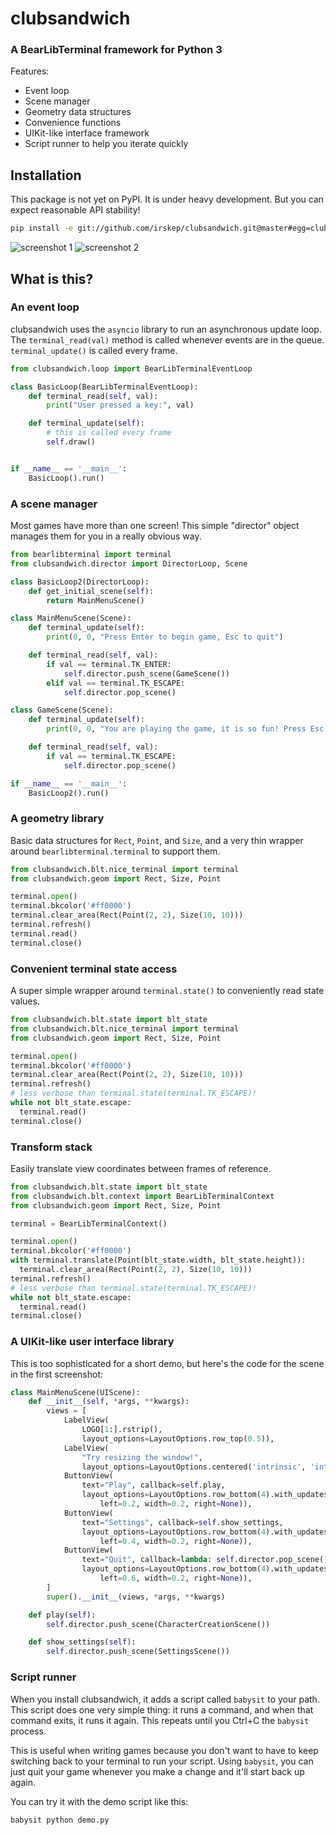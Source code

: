 # clubsandwich
### A BearLibTerminal framework for Python 3

Features:

* Event loop
* Scene manager
* Geometry data structures
* Convenience functions
* UIKit-like interface framework
* Script runner to help you iterate quickly

## Installation

This package is not yet on PyPI. It is under heavy development. But you can
expect reasonable API stability!

```sh
pip install -e git://github.com/irskep/clubsandwich.git@master#egg=clubsandwich
```

![screenshot 1](readme_images/screenshot1.png)
![screenshot 2](readme_images/screenshot2.png)

## What is this?

### An event loop

clubsandwich uses the `asyncio` library to run an asynchronous update loop.
The `terminal_read(val)` method is called whenever events are in the queue.
`terminal_update()` is called every frame.

```py
from clubsandwich.loop import BearLibTerminalEventLoop

class BasicLoop(BearLibTerminalEventLoop):
    def terminal_read(self, val):
        print("User pressed a key:", val)

    def terminal_update(self):
        # this is called every frame
        self.draw()


if __name__ == '__main__':
    BasicLoop().run()
```

### A scene manager

Most games have more than one screen! This simple "director" object manages
them for you in a really obvious way.

```py
from bearlibterminal import terminal
from clubsandwich.director import DirectorLoop, Scene

class BasicLoop2(DirectorLoop):
    def get_initial_scene(self):
        return MainMenuScene()

class MainMenuScene(Scene):
    def terminal_update(self):
        print(0, 0, "Press Enter to begin game, Esc to quit")

    def terminal_read(self, val):
        if val == terminal.TK_ENTER:
            self.director.push_scene(GameScene())
        elif val == terminal.TK_ESCAPE:
            self.director.pop_scene()

class GameScene(Scene):
    def terminal_update(self):
        print(0, 0, "You are playing the game, it is so fun! Press Esc to stop.")

    def terminal_read(self, val):
        if val == terminal.TK_ESCAPE:
            self.director.pop_scene()

if __name__ == '__main__':
    BasicLoop2().run()
```

### A geometry library

Basic data structures for `Rect`, `Point`, and `Size`, and a very thin wrapper
around `bearlibterminal.terminal` to support them.

```py
from clubsandwich.blt.nice_terminal import terminal
from clubsandwich.geom import Rect, Size, Point

terminal.open()
terminal.bkcolor('#ff0000')
terminal.clear_area(Rect(Point(2, 2), Size(10, 10)))
terminal.refresh()
terminal.read()
terminal.close()
```

### Convenient terminal state access

A super simple wrapper around `terminal.state()` to conveniently read state
values.

```py
from clubsandwich.blt.state import blt_state
from clubsandwich.blt.nice_terminal import terminal
from clubsandwich.geom import Rect, Size, Point

terminal.open()
terminal.bkcolor('#ff0000')
terminal.clear_area(Rect(Point(2, 2), Size(10, 10)))
terminal.refresh()
# less verbose than terminal.state(terminal.TK_ESCAPE)!
while not blt_state.escape:
  terminal.read()
terminal.close()
```

### Transform stack

Easily translate view coordinates between frames of reference.

```py
from clubsandwich.blt.state import blt_state
from clubsandwich.blt.context import BearLibTerminalContext
from clubsandwich.geom import Rect, Size, Point

terminal = BearLibTerminalContext()

terminal.open()
terminal.bkcolor('#ff0000')
with terminal.translate(Point(blt_state.width, blt_state.height)):
  terminal.clear_area(Rect(Point(2, 2), Size(10, 10)))
terminal.refresh()
# less verbose than terminal.state(terminal.TK_ESCAPE)!
while not blt_state.escape:
  terminal.read()
terminal.close()
```

### A UIKit-like user interface library

This is too sophisticated for a short demo, but here's the code for the scene
in the first screenshot:

```py
class MainMenuScene(UIScene):
    def __init__(self, *args, **kwargs):
        views = [
            LabelView(
                LOGO[1:].rstrip(),
                layout_options=LayoutOptions.row_top(0.5)),
            LabelView(
                "Try resizing the window!",
                layout_options=LayoutOptions.centered('intrinsic', 'intrinsic')),
            ButtonView(
                text="Play", callback=self.play,
                layout_options=LayoutOptions.row_bottom(4).with_updates(
                    left=0.2, width=0.2, right=None)),
            ButtonView(
                text="Settings", callback=self.show_settings,
                layout_options=LayoutOptions.row_bottom(4).with_updates(
                    left=0.4, width=0.2, right=None)),
            ButtonView(
                text="Quit", callback=lambda: self.director.pop_scene(),
                layout_options=LayoutOptions.row_bottom(4).with_updates(
                    left=0.6, width=0.2, right=None)),
        ]
        super().__init__(views, *args, **kwargs)

    def play(self):
        self.director.push_scene(CharacterCreationScene())

    def show_settings(self):
        self.director.push_scene(SettingsScene())
```

### Script runner

When you install clubsandwich, it adds a script called `babysit` to your path.
This script does one very simple thing: it runs a command, and when that
command exits, it runs it again. This repeats until you Ctrl+C the `babysit`
process.

This is useful when writing games because you don't want to have to keep
switching back to your terminal to run your script. Using `babysit`, you can
just quit your game whenever you make a change and it'll start back up again.

You can try it with the demo script like this:

```py
babysit python demo.py
```